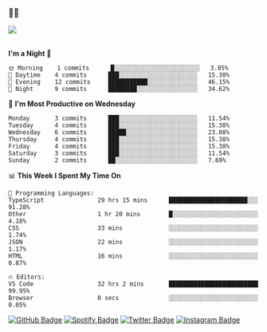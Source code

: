 ### 🤙🍺

<a href="https://github-readme-stats.vercel.app/api?username=hzak2xx&count_private=true&show_icons=true&theme=dracula">
  <img align="center" src="https://github-readme-stats.vercel.app/api?username=hzak2xx&count_private=true&show_icons=true&theme=dracula" />
</a>  
</br>
</br>

<!--START_SECTION:waka-->
**I'm a Night 🦉** 

```text
🌞 Morning    1 commits      █░░░░░░░░░░░░░░░░░░░░░░░░   3.85% 
🌆 Daytime    4 commits      ███░░░░░░░░░░░░░░░░░░░░░░   15.38% 
🌃 Evening    12 commits     ███████████░░░░░░░░░░░░░░   46.15% 
🌙 Night      9 commits      ████████░░░░░░░░░░░░░░░░░   34.62%

```
📅 **I'm Most Productive on Wednesday** 

```text
Monday       3 commits      ███░░░░░░░░░░░░░░░░░░░░░░   11.54% 
Tuesday      4 commits      ███░░░░░░░░░░░░░░░░░░░░░░   15.38% 
Wednesday    6 commits      █████░░░░░░░░░░░░░░░░░░░░   23.08% 
Thursday     4 commits      ███░░░░░░░░░░░░░░░░░░░░░░   15.38% 
Friday       4 commits      ███░░░░░░░░░░░░░░░░░░░░░░   15.38% 
Saturday     3 commits      ███░░░░░░░░░░░░░░░░░░░░░░   11.54% 
Sunday       2 commits      ██░░░░░░░░░░░░░░░░░░░░░░░   7.69%

```


📊 **This Week I Spent My Time On** 

```text
💬 Programming Languages: 
TypeScript               29 hrs 15 mins      ██████████████████████░░░   91.28% 
Other                    1 hr 20 mins        █░░░░░░░░░░░░░░░░░░░░░░░░   4.18% 
CSS                      33 mins             ░░░░░░░░░░░░░░░░░░░░░░░░░   1.74% 
JSON                     22 mins             ░░░░░░░░░░░░░░░░░░░░░░░░░   1.17% 
HTML                     16 mins             ░░░░░░░░░░░░░░░░░░░░░░░░░   0.87%

🔥 Editors: 
VS Code                  32 hrs 2 mins       █████████████████████████   99.95% 
Browser                  0 secs              ░░░░░░░░░░░░░░░░░░░░░░░░░   0.05%

```


<!--END_SECTION:waka-->

[![GitHub Badge](https://img.shields.io/badge/GitHub-100000?style=for-the-badge&logo=github&logoColor=white)](https://github.com/hzak2xx)
[![Spotify Badge](https://img.shields.io/badge/Spotify-1ED760?&style=for-the-badge&logo=spotify&logoColor=white)](https://open.spotify.com/user/uf90s6sbbh75a1mt44clkhkvf)
[![Twitter Badge](https://img.shields.io/badge/Twitter-1DA1F2?style=for-the-badge&logo=twitter&logoColor=white)](https://twitter.com/hzak2xx)
[![Instagram Badge](https://img.shields.io/badge/Instagram-E4405F?style=for-the-badge&logo=instagram&logoColor=white)](https://www.instagram.com/hzak2xx/)
